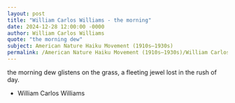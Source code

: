 ```yaml
---
layout: post
title: "William Carlos Williams - the morning"
date: 2024-12-28 12:00:00 -0000
author: William Carlos Williams
quote: "the morning dew"
subject: American Nature Haiku Movement (1910s–1930s)
permalink: /American Nature Haiku Movement (1910s–1930s)/William Carlos Williams/William Carlos Williams - the morning
---
```


the morning dew
 glistens
 on the grass,
 a fleeting jewel
 lost
 in the rush
 of day.

- William Carlos Williams
